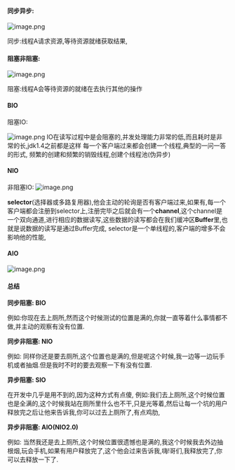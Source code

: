 #### **同步异步:**

![image.png](https://upload-images.jianshu.io/upload_images/15181329-49cd4d976df8a2a8.png?imageMogr2/auto-orient/strip%7CimageView2/2/w/1240)

同步:线程A请求资源,等待资源就绪获取结果,

#### **阻塞非阻塞:**
![image.png](https://upload-images.jianshu.io/upload_images/15181329-185331d1cbea83bd.png?imageMogr2/auto-orient/strip%7CimageView2/2/w/1240)

阻塞:线程A会等待资源的就绪在去执行其他的操作
#### BIO

阻塞IO:

![image.png](https://upload-images.jianshu.io/upload_images/15181329-f2c67486a6955456.png?imageMogr2/auto-orient/strip%7CimageView2/2/w/1240)
IO在读写过程中是会阻塞的,并发处理能力非常的低,而且耗时是非常的长,jdk1.4之前都是这样
每一个客户端过来都会创建一个线程,典型的一问一答的形式,
频繁的创建和频繁的销毁线程,创建个线程池(伪异步)

#### NIO
非阻塞IO:
![image.png](https://upload-images.jianshu.io/upload_images/15181329-1de9e8be9528c23c.png?imageMogr2/auto-orient/strip%7CimageView2/2/w/1240)

**selector**(选择器或多路复用器),他会主动的轮询是否有客户端过来,如果有,每一个客户端都会注册到selector上,注册完毕之后就会有一个**channel**,这个channel是一个双向通道,进行相应的数据读写,这些数据的读写都会在我们缓冲区**Buffer**里,也就是说数据的读写是通过Buffer完成,
selector是一个单线程的,客户端的增多不会影响他的性能,

#### AIO
![image.png](https://upload-images.jianshu.io/upload_images/15181329-15bff1e40acd612e.png?imageMogr2/auto-orient/strip%7CimageView2/2/w/1240)


#### 总结
**同步阻塞: BIO** 

例如:你现在去上厕所,然而这个时候测试的位置是满的,你就一直等着什么事情都不做,并主动的观察有没有位置.

**同步非阻塞: NIO**

例如: 同样你还是要去厕所,这个位置也是满的,但是呢这个时候,我一边等一边玩手机或者抽烟.但是我时不时的要去观察一下有没有位置.

**异步阻塞: SIO**

在开发中几乎是用不到的,因为这种方式有点傻,
例如:我们去上厕所,这个时候位置也是全满的,这个时候我站在厕所里什么也不干,只是光等着,然后让每一个坑的用户释放完之后让他来告诉我,你可以过去上厕所了,有点鸡肋,

**异步非阻塞: AIO(NIO2.0)**

例如: 当然我还是去上厕所,这个时候位置很遗憾也是满的,我这个时候我去外边抽根烟,玩会手机,如果有用户释放完了,这个他会过来告诉我,嗨!哥们,我释放完了,你可以去释放一下了.